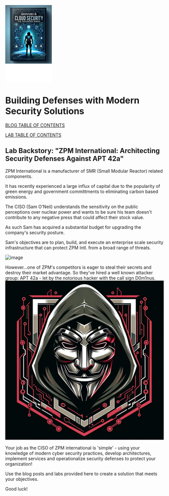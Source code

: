 ![image](https://github.com/bobsyourmom/zpminternational/blob/main/AiCS%20Title%20Page%2010%20percent.png)

# Building Defenses with Modern Security Solutions

[BLOG TABLE OF CONTENTS](https://github.com/SpiderLabs/zpminternational/blob/main/TOC.md)

[LAB TABLE OF CONTENTS](https://github.com/SpiderLabs/zpminternational/blob/main/LABS/TOC.md)

## Lab Backstory: "ZPM International: Architecting Security Defenses Against APT 42a"

ZPM International is a manufacturer of SMR (Small Modular Reactor) related components.

It has recently experienced a large influx of capital due to the popularity of green energy and government committments to eliminating carbon based emissions.

The CISO (Sam O'Neil) understands the sensitivity on the public perceptions over nuclear power and wants to be sure his team doesn't contribute to any negative press that could affect their stock value.

As such Sam has acquired a substantial budget for upgrading the company's security posture.

Sam's objectives are to plan, build, and execute an enterprise scale security infrastructure that can protect ZPM Intl. from a broad range of threats.


![image](https://github.com/bobsyourmom/zpminternational/assets/30844252/8e3a1328-569a-4bf6-90b4-5525a8ce3454)

However...one of ZPM's competitors is eager to steal their secrets and destroy their market advantage.
So they've hired a well known attacker group: APT 42a - let by the notorious hacker with the call sign D0m1nus.
![image](https://github.com/SpiderLabs/zpminternational/blob/main/backstory/D0m1nus.png)

Your job as the CISO of ZPM international is 'simple' - using your knowledge of modern cyber security practices, develop architectures, implement services and operationalize security defenses to protect your organization!

Use the blog posts and labs provided here to create a solution that meets your objectives.

Good luck!

